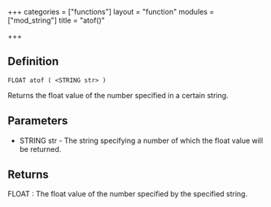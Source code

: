 +++
categories = ["functions"]
layout = "function"
modules = ["mod_string"]
title = "atof()"

+++

## Definition

    FLOAT atof ( <STRING str> )

Returns the float value of the number specified in a certain string.

## Parameters

- STRING str - The string specifying a number of which the float value will be returned.

## Returns

FLOAT : The float value of the number specified by the specified string.

